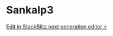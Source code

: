 # Sankalp3

[Edit in StackBlitz next generation editor ⚡️](https://stackblitz.com/~/github.com/vinodjadhav-361/Sankalp3)